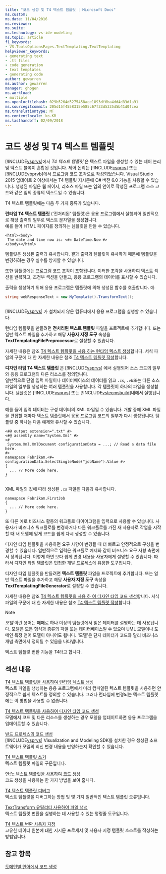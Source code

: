 ```yaml
---
title: "코드 생성 및 T4 텍스트 템플릿 | Microsoft Docs"
ms.custom: 
ms.date: 11/04/2016
ms.reviewer: 
ms.suite: 
ms.technology: vs-ide-modeling
ms.topic: article
f1_keywords:
- VS.ToolsOptionsPages.TextTemplating.TextTemplating
helpviewer_keywords:
- generating text
- .tt files
- code generation
- text templates
- generating code
author: gewarren
ms.author: gewarren
manager: ghogen
ms.workload:
- multiple
ms.openlocfilehash: 029b5264d5275458aee1893df0ba4dd4d83d1a91
ms.sourcegitcommit: 205d15f4558315e585c67f33d5335d5b41d0fcea
ms.translationtype: MT
ms.contentlocale: ko-KR
ms.lasthandoff: 02/09/2018
---
```

# <a name="code-generation-and-t4-text-templates"></a>코드 생성 및 T4 텍스트 템플릿
[!INCLUDE[vsprvs](../code-quality/includes/vsprvs_md.md)]에서 *T4 텍스트 템플릿* 은 텍스트 파일을 생성할 수 있는 제어 논리 및 텍스트 블록이 혼합된 것입니다. 제어 논리는 [!INCLUDE[csprcs](../data-tools/includes/csprcs_md.md)] 또는 [!INCLUDE[vbprvb](../code-quality/includes/vbprvb_md.md)]에서 프로그램 코드 조각으로 작성되었습니다. Visual Studio 2015 업데이트 2 이상에서는 T4 템플릿 지시문에 C# 버전 6.0 기능을 사용할 수 있습니다. 생성된 파일은 웹 페이지, 리소스 파일 또는 임의 언어로 작성된 프로그램 소스 코드와 같은 임의 종류의 텍스트일 수 있습니다.  
  
 T4 텍스트 템플릿에는 다음 두 가지 종류가 있습니다.  
  
 **런타임 T4 텍스트 템플릿** ('전처리된' 템플릿)은 응용 프로그램에서 실행되어 일반적으로 해당 출력의 일부로 텍스트 문자열을 생성합니다.  
 예를 들어 HTML 페이지를 정의하는 템플릿을 만들 수 있습니다.  
  
```  
<html><body>  
 The date and time now is: <#= DateTime.Now #>  
</body></html>  
```  
  
 템플릿은 생성된 출력과 유사합니다. 결과 출력과 템플릿이 유사하기 때문에 템플릿을 변경하려는 경우 실수를 방지할 수 있습니다.  
  
 또한 템플릿에는 프로그램 코드 조각이 포함됩니다. 이러한 조각을 사용하여 텍스트 섹션을 반복하고, 조건부 섹션을 만들고, 응용 프로그램의 데이터를 표시할 수 있습니다.  
  
 출력을 생성하기 위해 응용 프로그램은 템플릿에 의해 생성된 함수를 호출합니다. 예:  
  
```csharp  
string webResponseText = new MyTemplate().TransformText();  
  
```  
  
 [!INCLUDE[vsprvs](../code-quality/includes/vsprvs_md.md)] 가 설치되지 않은 컴퓨터에서 응용 프로그램을 실행할 수 있습니다.  
  
 런타임 템플릿을 만들려면 **전처리된 텍스트 템플릿** 파일을 프로젝트에 추가합니다. 또는 일반 텍스트 파일을 추가하고 해당 **사용자 지정 도구** 속성을 **TextTemplatingFilePreprocessor**로 설정할 수 있습니다.  
  
 자세한 내용은 참조 [T4 텍스트 템플릿을 사용 하는 런타임 텍스트 생성](../modeling/run-time-text-generation-with-t4-text-templates.md)합니다. 서식 파일의 구문에 대 한 자세한 내용은 참조 [T4 텍스트 템플릿 작성](../modeling/writing-a-t4-text-template.md)합니다.  
  
 **디자인 타임 T4 텍스트 템플릿** 은 [!INCLUDE[vsprvs](../code-quality/includes/vsprvs_md.md)] 에서 실행되어 소스 코드의 일부와 응용 프로그램의 다른 리소스를 정의합니다.  
 일반적으로 단일 입력 파일이나 데이터베이스의 데이터를 읽고 `.cs`, `.vb`또는 다른 소스 파일의 일부를 생성하는 여러 템플릿을 사용합니다. 각 템플릿이 하나의 파일을 생성합니다. 템플릿은 [!INCLUDE[vsprvs](../code-quality/includes/vsprvs_md.md)] 또는 [!INCLUDE[vstecmsbuild](../extensibility/internals/includes/vstecmsbuild_md.md)]내에서 실행됩니다.  
  
 예를 들어 입력 데이터는 구성 데이터의 XML 파일일 수 있습니다. 개발 중에 XML 파일을 편집할 때마다 텍스트 템플릿에서 응용 프로그램 코드의 일부가 다시 생성됩니다. 템플릿 중 하나는 다음 예제와 유사할 수 있습니다.  
  
```  
<#@ output extension=".txt" #>  
<#@ assembly name="System.Xml" #>  
<#  
 System.Xml.XmlDocument configurationData = ...; // Read a data file here.  
#>  
namespace Fabrikam.<#= configurationData.SelectSingleNode("jobName").Value #>  
{  
  ... // More code here.   
}  
  
```  
  
 XML 파일의 값에 따라 생성된 `.cs` 파일은 다음과 유사합니다.  
  
```  
namespace Fabrikam.FirstJob  
{  
  ... // More code here.   
}  
```  
  
 또 다른 예로 비즈니스 활동의 워크플로 다이어그램을 입력으로 사용할 수 있습니다. 사용자가 비즈니스 워크플로를 변경하거나 다른 워크플로를 가진 새 사용자로 작업을 시작할 때 새 모델에 맞게 코드를 쉽게 다시 생성할 수 있습니다.  
  
 디자인 타임 템플릿을 사용하면 요구 사항이 변경될 때 더 빠르고 안정적으로 구성을 변경할 수 있습니다. 일반적으로 입력은 워크플로 예제와 같이 비즈니스 요구 사항 측면에서 정의됩니다. 이렇게 하면 보다 쉽게 변경 내용을 사용자에게 설명할 수 있습니다. 따라서 디자인 타임 템플릿은 민첩한 개발 프로세스에 유용한 도구입니다.  
  
 디자인 타임 템플릿을 만들려면 **텍스트 템플릿** 파일을 프로젝트에 추가합니다. 또는 일반 텍스트 파일을 추가하고 해당 **사용자 지정 도구** 속성을 **TextTemplatingFileGenerator**로 설정할 수 있습니다.  
  
 자세한 내용은 참조 [T4 텍스트 템플릿을 사용 하 여 디자인 타임 코드 생성](../modeling/design-time-code-generation-by-using-t4-text-templates.md)합니다. 서식 파일의 구문에 대 한 자세한 내용은 참조 [T4 텍스트 템플릿 작성](../modeling/writing-a-t4-text-template.md)합니다.  
  
> [!NOTE]
>  *모델* 이란 용어는 때때로 하나 이상의 템플릿에서 읽은 데이터를 설명하는 데 사용됩니다. 모델은 모든 형식과 종류의 파일 또는 데이터베이스일 수 있으며 UML 모델이나 도메인 특정 언어 모델이 아니어도 됩니다. '모델'은 단지 데이터가 코드와 달리 비즈니스 개념 측면에서 정의될 수 있음을 나타냅니다.  
  
 텍스트 템플릿 변환 기능을 *T4*라고 합니다.  
  
## <a name="in-this-section"></a>섹션 내용  
 [T4 텍스트 템플릿을 사용하여 런타임 텍스트 생성](../modeling/run-time-text-generation-with-t4-text-templates.md)  
 텍스트 파일을 생성하는 응용 프로그램에서 미리 컴파일된 텍스트 템플릿을 사용하면 안정적으로 쉽게 텍스트를 정의할 수 있습니다. 그러나 런타임에 변경되는 텍스트 템플릿에는 이 방법을 사용할 수 없습니다.  
  
 [T4 텍스트 템플릿을 사용하여 디자인 타임 코드 생성](../modeling/design-time-code-generation-by-using-t4-text-templates.md)  
 모델에서 코드 및 다른 리소스를 생성하는 경우 모델을 업데이트하면 응용 프로그램을 업데이트할 수 있습니다.  
  
 [빌드 프로세스의 코드 생성](../modeling/code-generation-in-a-build-process.md)  
 [!INCLUDE[vsprvs](../code-quality/includes/vsprvs_md.md)] Visualization and Modeling SDK를 설치한 경우 생성된 소프트웨어가 모델의 최신 변경 내용을 반영하는지 확인할 수 있습니다.  
  
 [T4 텍스트 템플릿 쓰기](../modeling/writing-a-t4-text-template.md)  
 텍스트 템플릿 파일의 구문입니다.  
  
 [연습: 텍스트 템플릿을 사용하여 코드 생성](../modeling/walkthrough-generating-code-by-using-text-templates.md)  
 코드 생성을 사용하는 한 가지 방법을 보여 줍니다.  
  
 [T4 텍스트 템플릿 디버그](../modeling/debugging-a-t4-text-template.md)  
 텍스트 템플릿을 디버그하는 방법 및 몇 가지 일반적인 텍스트 템플릿 오류입니다.  
  
 [TextTransform 유틸리티 사용하여 파일 생성](../modeling/generating-files-with-the-texttransform-utility.md)  
 텍스트 템플릿 변환을 실행하는 데 사용할 수 있는 명령줄 도구입니다.  
  
 [T4 텍스트 변환 사용자 지정](../modeling/customizing-t4-text-transformation.md)  
 고유한 데이터 원본에 대한 지시문 프로세서 및 사용자 지정 템플릿 호스트를 작성하는 방법입니다.  
  
## <a name="see-also"></a>참고 항목  
 [도메인별 언어에서 코드 생성](../modeling/generating-code-from-a-domain-specific-language.md)